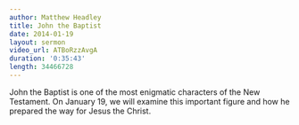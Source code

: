 ```yaml
---
author: Matthew Headley
title: John the Baptist
date: 2014-01-19
layout: sermon
video_url: ATBoRzzAvgA
duration: '0:35:43'
length: 34466728
---
```


John the Baptist is one of the most enigmatic characters of the New Testament. On January 19, we will examine this important figure and how he prepared the way for Jesus the Christ.
